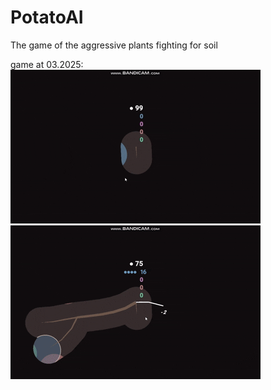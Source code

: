 # PotatoAI
The game of the aggressive plants fighting for soil 

game at 03.2025:  <br />
![alt text](https://github.com/Anigilator322/PotatoAI/blob/main/readme_resources/03_2025_prototype_2.1_1st_prev.gif "1")
![alt text](https://github.com/Anigilator322/PotatoAI/blob/main/readme_resources/03_2025_prototype_2.1_2nd_prev.gif "2")
